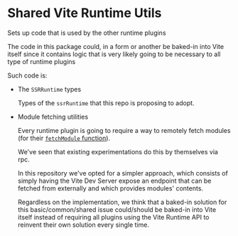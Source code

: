 # Shared Vite Runtime Utils

Sets up code that is used by the other runtime plugins

The code in this package could, in a form or another be baked-in into Vite itself since it contains logic that is very likely going to be necessary to all type of runtime plugins

Such code is:

- The `SSRRuntime` types

  Types of the `ssrRuntime` that this repo is proposing to adopt.

- Module fetching utilities

  Every runtime plugin is going to require a way to remotely fetch modules (for their [`fetchModule` function](https://vitejs.dev/guide/api-vite-runtime#viteruntimeoptions)).

  We've seen that existing experimentations do this by themselves via rpc.

  In this repository we've opted for a simpler approach, which consists of simply having the Vite Dev Server expose an endpoint that can be fetched from externally and which provides modules' contents.

  Regardless on the implementation, we think that a baked-in solution for this basic/common/shared issue could/should be baked-in into Vite itself instead of requiring all plugins using the Vite Runtime API to reinvent their own solution every single time.

